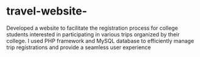 # travel-website-
Developed a website to facilitate the registration process for college students interested in participating in various trips organized by their college.
I used PHP framework and MySQL database to efficiently manage trip registrations and provide a seamless user experience
